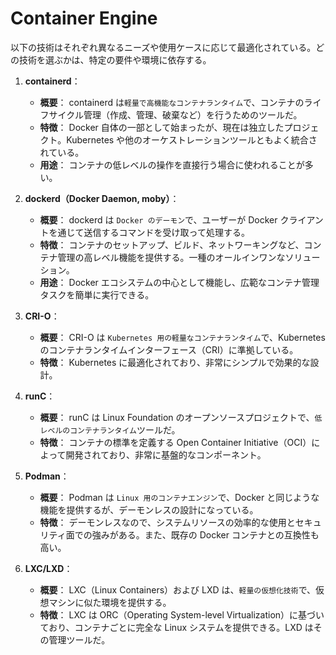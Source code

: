 # Container Engine

以下の技術はそれぞれ異なるニーズや使用ケースに応じて最適化されている。どの技術を選ぶかは、特定の要件や環境に依存する。

1. **containerd**：
   - **概要**： containerd は`軽量で高機能なコンテナランタイム`で、コンテナのライフサイクル管理（作成、管理、破棄など）を行うためのツールだ。
   - **特徴**： Docker 自体の一部として始まったが、現在は独立したプロジェクト。Kubernetes や他のオーケストレーションツールともよく統合されている。
   - **用途**： コンテナの低レベルの操作を直接行う場合に使われることが多い。

2. **dockerd（Docker Daemon, moby）**：
   - **概要**： dockerd は `Docker のデーモン`で、ユーザーが Docker クライアントを通じて送信するコマンドを受け取って処理する。
   - **特徴**： コンテナのセットアップ、ビルド、ネットワーキングなど、コンテナ管理の高レベル機能を提供する。一種のオールインワンなソリューション。
   - **用途**： Docker エコシステムの中心として機能し、広範なコンテナ管理タスクを簡単に実行できる。

3. **CRI-O**：

   - **概要**： CRI-O は `Kubernetes 用の軽量なコンテナランタイム`で、Kubernetes のコンテナランタイムインターフェース（CRI）に準拠している。
   - **特徴**： Kubernetes に最適化されており、非常にシンプルで効果的な設計。

4. **runC**：
   - **概要**： runC は Linux Foundation のオープンソースプロジェクトで、`低レベルのコンテナランタイム`ツールだ。
   - **特徴**： コンテナの標準を定義する Open Container Initiative（OCI）によって開発されており、非常に基盤的なコンポーネント。

5. **Podman**：
   - **概要**： Podman は `Linux 用のコンテナエンジン`で、Docker と同じような機能を提供するが、デーモンレスの設計になっている。
   - **特徴**： デーモンレスなので、システムリソースの効率的な使用とセキュリティ面での強みがある。また、既存の Docker コンテナとの互換性も高い。

6. **LXC/LXD**：
   - **概要**： LXC（Linux Containers）および LXD は、`軽量の仮想化技術`で、仮想マシンに似た環境を提供する。
   - **特徴**： LXC は ORC（Operating System-level Virtualization）に基づいており、コンテナごとに完全な Linux システムを提供できる。LXD はその管理ツールだ。
